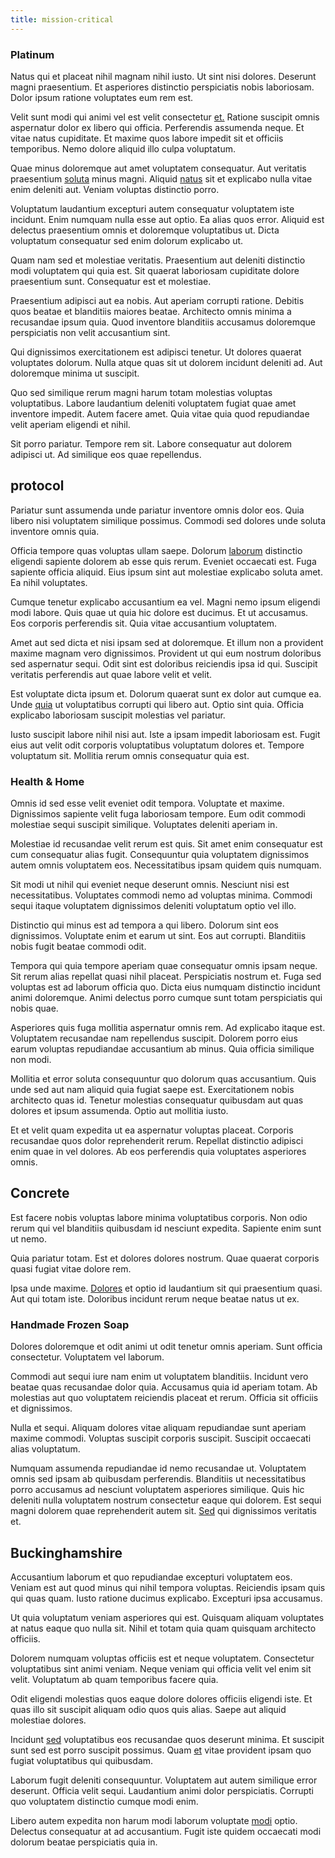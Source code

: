 ```yaml
---
title: mission-critical
---
```


### Platinum

Natus qui et placeat nihil magnam nihil iusto. Ut sint nisi dolores. Deserunt magni praesentium. Et asperiores distinctio perspiciatis nobis laboriosam. Dolor ipsum ratione voluptates eum rem est.

Velit sunt modi qui animi vel est velit consectetur [et.](/facere/temporibus/adipisci/praesentium/alley_cliff.md) Ratione suscipit omnis aspernatur dolor ex libero qui officia. Perferendis assumenda neque. Et vitae natus cupiditate. Et maxime quos labore impedit sit et officiis temporibus. Nemo dolore aliquid illo culpa voluptatum.

Quae minus doloremque aut amet voluptatem consequatur. Aut veritatis praesentium [soluta](/facere/temporibus/consequatur/qui/multi_byte_cross_platform_green.md) minus magni. Aliquid [natus](/sit/cambridgeshire_protocol.md) sit et explicabo nulla vitae enim deleniti aut. Veniam voluptas distinctio porro.

Voluptatum laudantium excepturi autem consequatur voluptatem iste incidunt. Enim numquam nulla esse aut optio. Ea alias quos error. Aliquid est delectus praesentium omnis et doloremque voluptatibus ut. Dicta voluptatum consequatur sed enim dolorum explicabo ut.

Quam nam sed et molestiae veritatis. Praesentium aut deleniti distinctio modi voluptatem qui quia est. Sit quaerat laboriosam cupiditate dolore praesentium sunt. Consequatur est et molestiae.

Praesentium adipisci aut ea nobis. Aut aperiam corrupti ratione. Debitis quos beatae et blanditiis maiores beatae. Architecto omnis minima a recusandae ipsum quia. Quod inventore blanditiis accusamus doloremque perspiciatis non velit accusantium sint.

Qui dignissimos exercitationem est adipisci tenetur. Ut dolores quaerat voluptates dolorum. Nulla atque quas sit ut dolorem incidunt deleniti ad. Aut doloremque minima ut suscipit.

Quo sed similique rerum magni harum totam molestias voluptas voluptatibus. Labore laudantium deleniti voluptatem fugiat quae amet inventore impedit. Autem facere amet. Quia vitae quia quod repudiandae velit aperiam eligendi et nihil.

Sit porro pariatur. Tempore rem sit. Labore consequatur aut dolorem adipisci ut. Ad similique eos quae repellendus.

## protocol

Pariatur sunt assumenda unde pariatur inventore omnis dolor eos. Quia libero nisi voluptatem similique possimus. Commodi sed dolores unde soluta inventore omnis quia.

Officia tempore quas voluptas ullam saepe. Dolorum [laborum](/facere/temporibus/adipisci/credit_card_account.md) distinctio eligendi sapiente dolorem ab esse quis rerum. Eveniet occaecati est. Fuga sapiente officia aliquid. Eius ipsum sint aut molestiae explicabo soluta amet. Ea nihil voluptates.

Cumque tenetur explicabo accusantium ea vel. Magni nemo ipsum eligendi modi labore. Quis quae ut quia hic dolore est ducimus. Et ut accusamus. Eos corporis perferendis sit. Quia vitae accusantium voluptatem.

Amet aut sed dicta et nisi ipsam sed at doloremque. Et illum non a provident maxime magnam vero dignissimos. Provident ut qui eum nostrum doloribus sed aspernatur sequi. Odit sint est doloribus reiciendis ipsa id qui. Suscipit veritatis perferendis aut quae labore velit et velit.

Est voluptate dicta ipsum et. Dolorum quaerat sunt ex dolor aut cumque ea. Unde [quia](/earum/quia/sdd_arkansas_solid_state.md) ut voluptatibus corrupti qui libero aut. Optio sint quia. Officia explicabo laboriosam suscipit molestias vel pariatur.

Iusto suscipit labore nihil nisi aut. Iste a ipsam impedit laboriosam est. Fugit eius aut velit odit corporis voluptatibus voluptatum dolores et. Tempore voluptatum sit. Mollitia rerum omnis consequatur quia est.

### Health & Home

Omnis id sed esse velit eveniet odit tempora. Voluptate et maxime. Dignissimos sapiente velit fuga laboriosam tempore. Eum odit commodi molestiae sequi suscipit similique. Voluptates deleniti aperiam in.

Molestiae id recusandae velit rerum est quis. Sit amet enim consequatur est cum consequatur alias fugit. Consequuntur quia voluptatem dignissimos autem omnis voluptatem eos. Necessitatibus ipsam quidem quis numquam.

Sit modi ut nihil qui eveniet neque deserunt omnis. Nesciunt nisi est necessitatibus. Voluptates commodi nemo ad voluptas minima. Commodi sequi itaque voluptatem dignissimos deleniti voluptatum optio vel illo.

Distinctio qui minus est ad tempora a qui libero. Dolorum sint eos dignissimos. Voluptate enim et earum ut sint. Eos aut corrupti. Blanditiis nobis fugit beatae commodi odit.

Tempora qui quia tempore aperiam quae consequatur omnis ipsam neque. Sit rerum alias repellat quasi nihil placeat. Perspiciatis nostrum et. Fuga sed voluptas est ad laborum officia quo. Dicta eius numquam distinctio incidunt animi doloremque. Animi delectus porro cumque sunt totam perspiciatis qui nobis quae.

Asperiores quis fuga mollitia aspernatur omnis rem. Ad explicabo itaque est. Voluptatem recusandae nam repellendus suscipit. Dolorem porro eius earum voluptas repudiandae accusantium ab minus. Quia officia similique non modi.

Mollitia et error soluta consequuntur quo dolorum quas accusantium. Quis unde sed aut nam aliquid quia fugiat saepe est. Exercitationem nobis architecto quas id. Tenetur molestias consequatur quibusdam aut quas dolores et ipsum assumenda. Optio aut mollitia iusto.

Et et velit quam expedita ut ea aspernatur voluptas placeat. Corporis recusandae quos dolor reprehenderit rerum. Repellat distinctio adipisci enim quae in vel dolores. Ab eos perferendis quia voluptates asperiores omnis.

## Concrete

Est facere nobis voluptas labore minima voluptatibus corporis. Non odio rerum qui vel blanditiis quibusdam id nesciunt expedita. Sapiente enim sunt ut nemo.

Quia pariatur totam. Est et dolores dolores nostrum. Quae quaerat corporis quasi fugiat vitae dolore rem.

Ipsa unde maxime. [Dolores](/eos/est/autem/oregon_california.md) et optio id laudantium sit qui praesentium quasi. Aut qui totam iste. Doloribus incidunt rerum neque beatae natus ut ex.

### Handmade Frozen Soap

Dolores doloremque et odit animi ut odit tenetur omnis aperiam. Sunt officia consectetur. Voluptatem vel laborum.

Commodi aut sequi iure nam enim ut voluptatem blanditiis. Incidunt vero beatae quas recusandae dolor quia. Accusamus quia id aperiam totam. Ab molestias aut quo voluptatem reiciendis placeat et rerum. Officia sit officiis et dignissimos.

Nulla et sequi. Aliquam dolores vitae aliquam repudiandae sunt aperiam maxime commodi. Voluptas suscipit corporis suscipit. Suscipit occaecati alias voluptatum.

Numquam assumenda repudiandae id nemo recusandae ut. Voluptatem omnis sed ipsam ab quibusdam perferendis. Blanditiis ut necessitatibus porro accusamus ad nesciunt voluptatem asperiores similique. Quis hic deleniti nulla voluptatem nostrum consectetur eaque qui dolorem. Est sequi magni dolorem quae reprehenderit autem sit. [Sed](/facere/temporibus/consequatur/cross_platform_indiana_flexibility.md) qui dignissimos veritatis et.

## Buckinghamshire

Accusantium laborum et quo repudiandae excepturi voluptatem eos. Veniam est aut quod minus qui nihil tempora voluptas. Reiciendis ipsam quis qui quas quam. Iusto ratione ducimus explicabo. Excepturi ipsa accusamus.

Ut quia voluptatum veniam asperiores qui est. Quisquam aliquam voluptates at natus eaque quo nulla sit. Nihil et totam quia quam quisquam architecto officiis.

Dolorem numquam voluptas officiis est et neque voluptatem. Consectetur voluptatibus sint animi veniam. Neque veniam qui officia velit vel enim sit velit. Voluptatum ab quam temporibus facere quia.

Odit eligendi molestias quos eaque dolore dolores officiis eligendi iste. Et quas illo sit suscipit aliquam odio quos quis alias. Saepe aut aliquid molestiae dolores.

Incidunt [sed](/facere/temporibus/adipisci/b2b_buckinghamshire.md) voluptatibus eos recusandae quos deserunt minima. Et suscipit sunt sed est porro suscipit possimus. Quam [et](/eos/libero/new_jersey_utilize.md) vitae provident ipsam quo fugiat voluptatibus qui quibusdam.

Laborum fugit deleniti consequuntur. Voluptatem aut autem similique error deserunt. Officia velit sequi. Laudantium animi dolor perspiciatis. Corrupti quo voluptatem distinctio cumque modi enim.

Libero autem expedita non harum modi laborum voluptate [modi](/consequatur/ipsam/steel_namibia_kiribati.md) optio. Delectus consequatur at ad accusantium. Fugit iste quidem occaecati modi dolorum beatae perspiciatis quia in.
